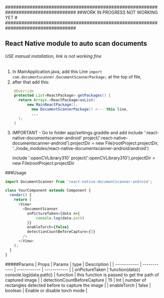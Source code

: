 ##################################################################################
##WORK IN PROGRESS                         NOT WORKING YET                       #
##################################################################################

## React Native module to auto scan documents
###### USE manual installation, link is not working fine

1.  In MainApplication.java, add this Line `import com.documentscanner.DocumentScannerPackage;` at the top of file,
2. after that add this:
```java
    @Override
    protected List<ReactPackage> getPackages() {
      return Arrays.<ReactPackage>asList(
          new MainReactPackage(),
            new DocumentScannerPackage() <--- this line,
            ...
      );
    }
```
3. IMPORTANT - Go to folder app/settings.graddle and add 
    include ':react-native-documentscanner-android'
    project(':react-native-documentscanner-android').projectDir = new File(rootProject.projectDir, '../node_modules/react-native-documentscanner-android/android')

    include ':openCVLibrary310'
    project(':openCVLibrary310').projectDir = new File(rootProject.projectDir

###Usage
```javascript
import DocumentScanner from 'react-native-documentscanner-android';

class YourComponent extends Component {
  render() {
    return (
      <View>
        <DocumentScanner
          onPictureTaken={data =>{
              console.log(data.path)
          }}
          enableTorch={false}
          detectionCountBeforeCapture={5}
        />
      </View>
    );
  }
}
```


#####Params
| Props  | Params  | type | Description  |
| ------------ | ------------ | ------------ | ------------ |
| onPictureTaken  | function(data){ console.log(data.path)}  | function  | this function is passed to get the path of captured image  |
| detectionCountBeforeCapture    | 15  | Int  | number of rectangles detected before to capture the image  |
| enableTorch   | false | boolean  | Enable or disable torch mode  |
